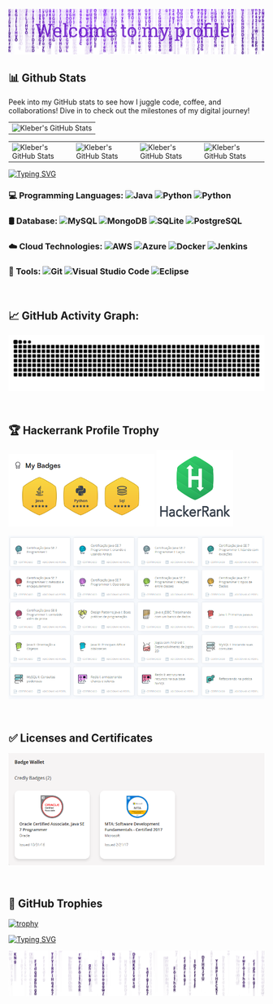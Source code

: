 ![src/header.png](src/header.png)

<!---
KleberVales/KleberVales is a ✨ special ✨ repository because its `README.md` (this file) appears on your GitHub profile.
You can click the Preview link to take a look at your changes.
--->


## 📊 Github Stats
<p>Peek into my GitHub stats to see how I juggle code, coffee, and collaborations! Dive in to check out the milestones of my digital journey!</p>
 <table align="center" width="100%" height="100%" >
    <tr>
       <td><img style="border: none;" src="https://github-profile-summary-cards.vercel.app/api/cards/profile-details?username=klebervales&theme=github_dark" alt="Kleber's GitHub Stats"/></td>   
    </tr>
 </table>

 <table align="center" width="100%" height="100%" >
    <tr>
        <td><img style="border: none;" src="https://github-profile-summary-cards.vercel.app/api/cards/stats?username=klebervales&theme=github_dark" alt="Kleber's GitHub Stats"/></td>
        <td><img style="border: none;" src="https://github-profile-summary-cards.vercel.app/api/cards/productive-time?username=klebervales&theme=github_dark&utcOffset=10" alt="Kleber's GitHub Stats"/>
        <td><img style="border: none;" src="https://github-profile-summary-cards.vercel.app/api/cards/repos-per-language?username=klebervales&theme=github_dark" alt="Kleber's GitHub Stats"/></td>
        <td><img style="border: none;" src="https://github-profile-summary-cards.vercel.app/api/cards/most-commit-language?username=klebervales&theme=github_dark" alt="Kleber's GitHub Stats"/></td>
    </tr>
 </table>


<!--   my-ticker -->    
[![Typing SVG](https://readme-typing-svg.herokuapp.com?color=4b0082&center=true&vCenter=true&width=600&lines=Hi+there+👋,+I+am+Kleber+Vales;+Welcome+to+My+Profile!;Over+4+years+of+programming+experience;Always+learning+new+things)](https://git.io/typing-svg)

<!--   GitHub stats graph -->

### 💻 Programming Languages: <img src="https://img.shields.io/badge/Java-007396?style=for-the-badge&logo=Java&logoColor=white" alt="Java" /> <img src="https://img.shields.io/badge/Python-4682B4?style=for-the-badge&logo=Python&logoColor=white" alt="Python" /> <img src="https://img.shields.io/badge/JavaScript-FFFF00?style=for-the-badge&logo=JavaScript&logoColor=black" alt="Python" />

### 🛢️ Database: <img src="https://img.shields.io/badge/MySQL-0000FF?style=for-the-badge&logo=MySQL&logoColor=white" alt="MySQL" /> <img src="https://img.shields.io/badge/MongoDB-32CD32?style=for-the-badge&logo=MongoDB&logoColor=white" alt="MongoDB" /> <img src="https://img.shields.io/badge/SQLite-000080?style=for-the-badge&logo=SQLite&logoColor=white" alt="SQLite" /> <img src="https://img.shields.io/badge/PostgreSQL-836FFF?style=for-the-badge&logo=PostgreSQL&logoColor=white" alt="PostgreSQL" />

### ☁️ Cloud Technologies: <img src="https://img.shields.io/badge/AWS-FF9900?style=for-the-badge&logo=amazonaws&logoColor=white" alt="AWS" /> <img src="https://img.shields.io/badge/Azure-0089D6?style=for-the-badge&logo=microsoftazure&logoColor=white" alt="Azure"/> <img src="https://img.shields.io/badge/Docker-2496ED?style=for-the-badge&logo=docker&logoColor=white" alt="Docker"/> <img src="https://img.shields.io/badge/Jenkins-D24939?style=for-the-badge&logo=jenkins&logoColor=white" alt="Jenkins"/>

### 🔧 Tools: <img src="https://img.shields.io/badge/Git-F05032?style=for-the-badge&logo=git&logoColor=white" alt="Git"/> <img src="https://img.shields.io/badge/Visual%20Studio%20Code-007ACC?style=for-the-badge&logo=visualstudiocode&logoColor=white" alt="Visual Studio Code"/> <img src="https://img.shields.io/badge/Eclipse-4FC08D?style=for-the-badge&logo=Eclipse&logoColor=white" alt="Eclipse"/>

<Br>

## 📈 GitHub Activity Graph:

<!--   green snake -->
![BEPb's github activity graph](https://raw.githubusercontent.com/BEPb/BEPb/output/github-contribution-grid-snake.svg)

<br>

## 🏆 Hackerrank Profile Trophy
</div>

<p align="center"> 

<img src="./src/badges_hackerrank.png" alt="Metrics" width="57%"> <img src="./src/hackerrank-logo.jpg" alt="Metrics" 
width="30%">

</p>

![badges_alura.png](src%2Fbadges_alura.png)

<br>

## ✅ Licenses and Certificates
![credly.png](src%2Fcredly.png)

<br>


## 🚀 GitHub Trophies
[![trophy](https://github-profile-trophy.vercel.app/?username=klebervales)](https://github.com/ryo-ma/github-profile-trophy)

[![Typing SVG](https://readme-typing-svg.herokuapp.com?color=4b0082&center=true&vCenter=true&width=600&lines=Thanks+for+visiting)](https://git.io/typing-svg)

![src/footer.png](src/footer.png)






